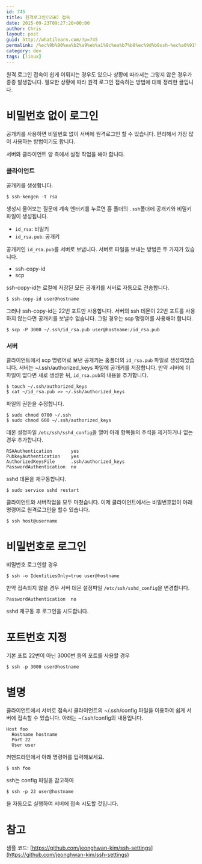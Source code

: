 ```yaml
---
id: 745
title: 원격로그인(SSH) 접속
date: 2015-09-23T09:27:20+00:00
author: Chris
layout: post
guid: http://whatilearn.com/?p=745
permalink: /%ec%9b%90%ea%b2%a9%eb%a1%9c%ea%b7%b8%ec%9d%b8ssh-%ec%a0%91%ec%86%8d/
category: dev
tags: [linux]
---
```


원격 로그인 접속이 쉽게 이뤄지는 경우도 있으나 상황에 따라서는 그렇지 않은 경우가 종종 발생합니다. 필요한 상황에 따라 원격 로그인 접속하는 방법에 대해 정리한 글입니다.

<h1>비밀번호 없이 로그인</h1>

공개키를 사용하면 비밀번호 없이 서버에 원격로그인 할 수 있습니다. 편리해서 가장 많이 사용하는 방법이기도 합니다.

서버와 클라이언트 양 측에서 설정 작업을 해야 합니다.

<h3>클라이언트</h3>

공개키를 생성합니다.

<pre><code>$ ssh-kengen -t rsa
</code></pre>

생성시 물어보는 질문에 계속 엔터키를 누르면 홈 폴더의 <code>.ssh</code>폴더에 공개키와 비밀키 파일이 생성됩니다.

<ul>
<li><code>id_rsa</code>: 비밀키</li>
<li><code>id_rsa.pub</code>: 공개키 </li>
</ul>

공개키인 <code>id_rsa.pub</code>를 서버로 보냅니다. 서버로 파일을 보내는 방법은 두 가지가 있습니다.

<ul>
<li>ssh-copy-id</li>
<li>scp</li>
</ul>

ssh-copy-id는 로컬에 저장된 모든 공개키를 서버로 자동으로 전송합니다.

<pre><code>$ ssh-copy-id user@hostname
</code></pre>

그러나 ssh-copy-id는 22번 포트만 사용합니다. 서버의 ssh 데몬이 22번 포트를 사용하지 않는다면 공개키를 보낼수 없습니다. 그럴 경우는 scp 명령어를 사용해야 합니다.

<pre><code>$ scp -P 3000 ~/.ssh/id_rsa.pub user@hostname:/id_rsa.pub
</code></pre>

<h3>서버</h3>

클라이언트에서 scp 명령어로 보낸 공개키는 홈폴더의 <code>id_rsa.pub</code> 파일로 생성되었습니다. 서버는 ~/.ssh/authorized_keys 파일에 공개키를 저장합니다. 만약 서버에 이 파일이 없다면 새로 생성한 뒤, <code>id_rsa.pub</code>의 내용을 추가합니다.

<pre><code>$ touch ~/.ssh/authorized_keys
$ cat ~/id_rsa.pub &gt;&gt; ~/.ssh/authorized_keys
</code></pre>

파일의 권한을 수정합니다.

<pre><code>$ sudo chmod 0700 ~/.ssh
$ sudo chmod 600 ~/.ssh/authorized_keys
</code></pre>

데몬 설정파일 <code>/etc/ssh/sshd_config</code>을 열어 아래 항목들의 주석을 제거하거나 없는 경우 추가합니다.

<pre><code>RSAAuthentication       yes
PubkeyAuthentication    yes
AuthorizedKeysFile      .ssh/authorized_keys
PasswordAuthentication  no
</code></pre>

sshd 데몬을 재구동합니다.

<pre><code>$ sudo service sshd restart
</code></pre>

클라이언트와 서버작업을 모두 마쳤습니다. 이제 클라이언트에서는 비밀번호없이 아래 명령어로 원격로그인을 할수 있습니다.

<pre><code>$ ssh host@username
</code></pre>

<h1>비밀번호로 로그인</h1>

비밀번호 로그인할 경우

<pre><code>$ ssh -o IdentitiesOnly=true user@hostname
</code></pre>

만약 접속되지 않을 경우 서버 데몬 설정파일 <code>/etc/ssh/sshd_config</code>을 변경합니다.

<pre><code>PasswordAuthentication  no
</code></pre>

sshd 재구동 후 로그인을 시도합니다.

<h1>포트번호 지정</h1>

기본 포트 22번이 아닌 3000번 등의 포트를 사용할 경우

<pre><code>$ ssh -p 3000 user@hostname
</code></pre>

<h1>별명</h1>

클라이언트에서 서버로 접속시 클라이언트의 ~/.ssh/config 파일을 이용하여 쉽게 서버에 접속할 수 있습니다. 아래는 ~/.ssh/config의 내용입니다.

<pre><code>Host foo
  Hostname hostname
  Port 22
  User user
</code></pre>

커맨드라인에서 아래 명령어를 입력해보세요.

<pre><code>$ ssh foo
</code></pre>

ssh는 config 파일을 참고하여

<pre><code>$ ssh -p 22 user@hostname
</code></pre>

을 자동으로 실행하여 서버에 접속 시도할 것입니다.

# 참고

샘플 코드: [https://github.com/jeonghwan-kim/ssh-settings](https://github.com/jeonghwan-kim/ssh-settings)
